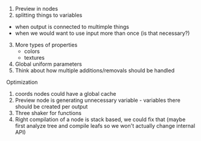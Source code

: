 1. Preview in nodes
2. splitting things to variables
 - when output is connected to multimple things
 - when we would want to use input more than once (is that necessary?)
3. More types of properties
    - colors
    - textures
4. Global uniform parameters
5. Think about how multiple additions/removals should be handled


Optimization
1. coords nodes could have a global cache
2. Preview node is generating unnecessary variable - variables there should be created per output
3. Three shaker for functions
4. Right compilation of a node is stack based, we could fix that (maybe first analyze tree and compile leafs so we won't actually change internal API)